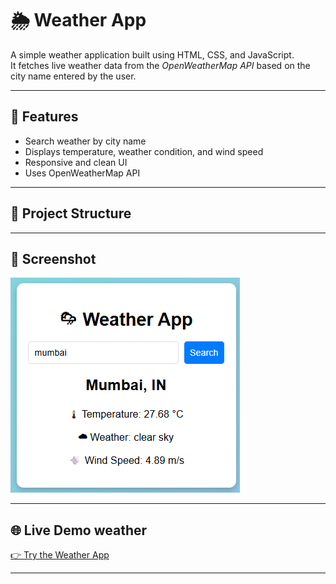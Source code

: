 # 🌦 Weather App

A simple weather application built using HTML, CSS, and JavaScript.  
It fetches live weather data from the *OpenWeatherMap API* based on the city name entered by the user.

---

## 🚀 Features
- Search weather by city name
- Displays temperature, weather condition, and wind speed
- Responsive and clean UI
- Uses OpenWeatherMap API

---

## 📂 Project Structure

---

## 📸 Screenshot
![Weather App Screenshot](screenshot.png)

---

## 🌐 Live Demo weather 
[👉 Try the Weather App](https://xyzvikram.github.io/weather-app/)

---
